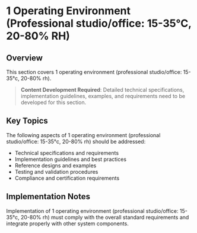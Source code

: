 # 1 Operating Environment (Professional studio/office: 15-35°C, 20-80% RH)

## Overview

This section covers 1 operating environment (professional studio/office: 15-35°c, 20-80% rh).

> **Content Development Required**: Detailed technical specifications, implementation guidelines, examples, and requirements need to be developed for this section.

## Key Topics

The following aspects of 1 operating environment (professional studio/office: 15-35°c, 20-80% rh) should be addressed:

- Technical specifications and requirements
- Implementation guidelines and best practices
- Reference designs and examples
- Testing and validation procedures
- Compliance and certification requirements

## Implementation Notes

Implementation of 1 operating environment (professional studio/office: 15-35°c, 20-80% rh) must comply with the overall standard requirements and integrate properly with other system components.

